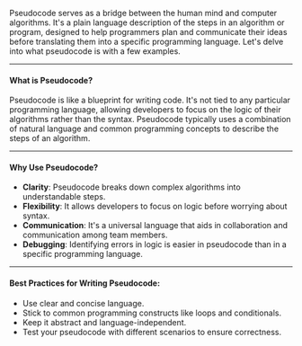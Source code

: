 Pseudocode serves as a bridge between the human mind and computer algorithms. It's a plain language description of the steps in an algorithm or program, designed to help programmers plan and communicate their ideas before translating them into a specific programming language. Let's delve into what pseudocode is with a few examples.

---
#### What is Pseudocode?

Pseudocode is like a blueprint for writing code. It's not tied to any particular programming language, allowing developers to focus on the logic of their algorithms rather than the syntax. Pseudocode typically uses a combination of natural language and common programming concepts to describe the steps of an algorithm.

---
#### Why Use Pseudocode?

*  **Clarity**: Pseudocode breaks down complex algorithms into understandable steps.
* **Flexibility**: It allows developers to focus on logic before worrying about syntax.
* **Communication**: It's a universal language that aids in collaboration and communication among team members.
* **Debugging**: Identifying errors in logic is easier in pseudocode than in a specific programming language.

---
#### Best Practices for Writing Pseudocode:

* Use clear and concise language.
* Stick to common programming constructs like loops and conditionals.
* Keep it abstract and language-independent.
* Test your pseudocode with different scenarios to ensure correctness.